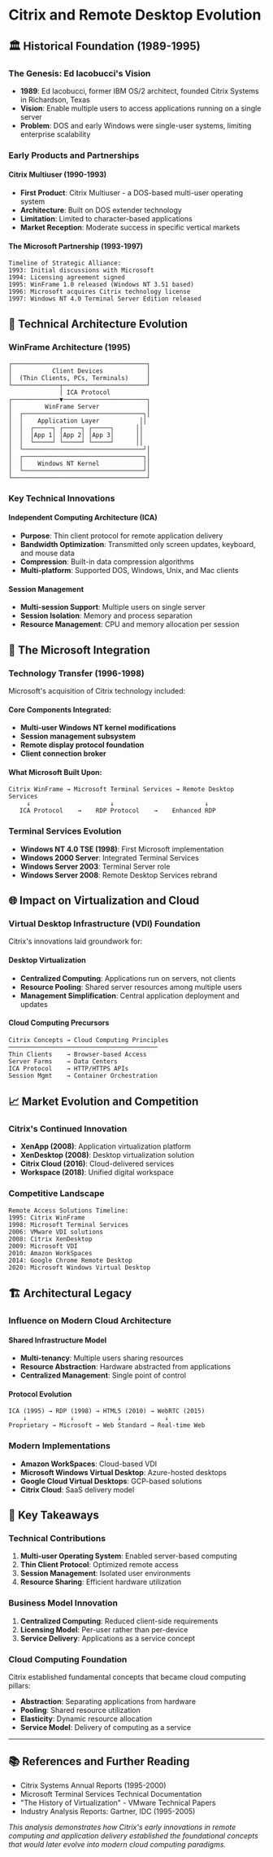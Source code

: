 # Citrix and Remote Desktop Evolution

## 🏛️ Historical Foundation (1989-1995)

### The Genesis: Ed Iacobucci's Vision
- **1989**: Ed Iacobucci, former IBM OS/2 architect, founded Citrix Systems in Richardson, Texas
- **Vision**: Enable multiple users to access applications running on a single server
- **Problem**: DOS and early Windows were single-user systems, limiting enterprise scalability

### Early Products and Partnerships

#### Citrix Multiuser (1990-1993)
- **First Product**: Citrix Multiuser - a DOS-based multi-user operating system
- **Architecture**: Built on DOS extender technology
- **Limitation**: Limited to character-based applications
- **Market Reception**: Moderate success in specific vertical markets

#### The Microsoft Partnership (1993-1997)
```
Timeline of Strategic Alliance:
1993: Initial discussions with Microsoft
1994: Licensing agreement signed
1995: WinFrame 1.0 released (Windows NT 3.51 based)
1996: Microsoft acquires Citrix technology license
1997: Windows NT 4.0 Terminal Server Edition released
```

## 🔧 Technical Architecture Evolution

### WinFrame Architecture (1995)
```
┌─────────────────────────────────────┐
│           Client Devices            │
│  (Thin Clients, PCs, Terminals)     │
└─────────────┬───────────────────────┘
              │ ICA Protocol
┌─────────────▼───────────────────────┐
│         WinFrame Server             │
│  ┌─────────────────────────────────┐│
│  │    Application Layer           ││
│  │  ┌─────┐ ┌─────┐ ┌─────┐      ││
│  │  │App 1│ │App 2│ │App 3│      ││
│  │  └─────┘ └─────┘ └─────┘      ││
│  └─────────────────────────────────┘│
│  ┌─────────────────────────────────┐│
│  │    Windows NT Kernel            ││
│  └─────────────────────────────────┘│
└─────────────────────────────────────┘
```

### Key Technical Innovations

#### Independent Computing Architecture (ICA)
- **Purpose**: Thin client protocol for remote application delivery
- **Bandwidth Optimization**: Transmitted only screen updates, keyboard, and mouse data
- **Compression**: Built-in data compression algorithms
- **Multi-platform**: Supported DOS, Windows, Unix, and Mac clients

#### Session Management
- **Multi-session Support**: Multiple users on single server
- **Session Isolation**: Memory and process separation
- **Resource Management**: CPU and memory allocation per session

## 🤝 The Microsoft Integration

### Technology Transfer (1996-1998)
Microsoft's acquisition of Citrix technology included:

#### Core Components Integrated:
- **Multi-user Windows NT kernel modifications**
- **Session management subsystem**
- **Remote display protocol foundation**
- **Client connection broker**

#### What Microsoft Built Upon:
```
Citrix WinFrame → Microsoft Terminal Services → Remote Desktop Services
     ↓                      ↓                         ↓
   ICA Protocol    →    RDP Protocol    →    Enhanced RDP
```

### Terminal Services Evolution
- **Windows NT 4.0 TSE (1998)**: First Microsoft implementation
- **Windows 2000 Server**: Integrated Terminal Services
- **Windows Server 2003**: Terminal Server role
- **Windows Server 2008**: Remote Desktop Services rebrand

## 🌐 Impact on Virtualization and Cloud

### Virtual Desktop Infrastructure (VDI) Foundation
Citrix's innovations laid groundwork for:

#### Desktop Virtualization
- **Centralized Computing**: Applications run on servers, not clients
- **Resource Pooling**: Shared server resources among multiple users
- **Management Simplification**: Central application deployment and updates

#### Cloud Computing Precursors
```
Citrix Concepts → Cloud Computing Principles
─────────────────────────────────────────
Thin Clients    → Browser-based Access
Server Farms    → Data Centers
ICA Protocol    → HTTP/HTTPS APIs
Session Mgmt    → Container Orchestration
```

## 📈 Market Evolution and Competition

### Citrix's Continued Innovation
- **XenApp (2008)**: Application virtualization platform
- **XenDesktop (2008)**: Desktop virtualization solution
- **Citrix Cloud (2016)**: Cloud-delivered services
- **Workspace (2018)**: Unified digital workspace

### Competitive Landscape
```
Remote Access Solutions Timeline:
1995: Citrix WinFrame
1998: Microsoft Terminal Services
2006: VMware VDI solutions
2008: Citrix XenDesktop
2009: Microsoft VDI
2010: Amazon WorkSpaces
2014: Google Chrome Remote Desktop
2020: Microsoft Windows Virtual Desktop
```

## 🏗️ Architectural Legacy

### Influence on Modern Cloud Architecture

#### Shared Infrastructure Model
- **Multi-tenancy**: Multiple users sharing resources
- **Resource Abstraction**: Hardware abstracted from applications
- **Centralized Management**: Single point of control

#### Protocol Evolution
```
ICA (1995) → RDP (1998) → HTML5 (2010) → WebRTC (2015)
    ↓            ↓            ↓            ↓
Proprietary → Microsoft → Web Standard → Real-time Web
```

### Modern Implementations
- **Amazon WorkSpaces**: Cloud-based VDI
- **Microsoft Windows Virtual Desktop**: Azure-hosted desktops
- **Google Cloud Virtual Desktops**: GCP-based solutions
- **Citrix Cloud**: SaaS delivery model

## 🎯 Key Takeaways

### Technical Contributions
1. **Multi-user Operating System**: Enabled server-based computing
2. **Thin Client Protocol**: Optimized remote access
3. **Session Management**: Isolated user environments
4. **Resource Sharing**: Efficient hardware utilization

### Business Model Innovation
1. **Centralized Computing**: Reduced client-side requirements
2. **Licensing Model**: Per-user rather than per-device
3. **Service Delivery**: Applications as a service concept

### Cloud Computing Foundation
Citrix established fundamental concepts that became cloud computing pillars:
- **Abstraction**: Separating applications from hardware
- **Pooling**: Shared resource utilization
- **Elasticity**: Dynamic resource allocation
- **Service Model**: Delivery of computing as a service

---

## 📚 References and Further Reading

- Citrix Systems Annual Reports (1995-2000)
- Microsoft Terminal Services Technical Documentation
- "The History of Virtualization" - VMware Technical Papers
- Industry Analysis Reports: Gartner, IDC (1995-2005)

*This analysis demonstrates how Citrix's early innovations in remote computing and application delivery established the foundational concepts that would later evolve into modern cloud computing paradigms.*
